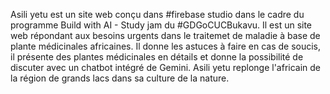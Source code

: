 Asili yetu est un site web conçu dans #firebase studio dans le cadre du programme Build with AI - Study jam du #GDGoCUCBukavu. Il est un site web répondant aux besoins urgents dans le traitemet de maladie à base de plante médicinales africaines. Il donne les astuces à faire en cas de soucis, il présente des plantes médicinales en détails et donne la possibilité de discuter avec un chatbot intégré de Gemini. Asili yetu replonge l'africain de la région de grands lacs dans sa culture de la nature.